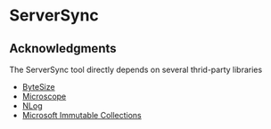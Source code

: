 ServerSync
==========

Acknowledgments
---------------

The ServerSync tool directly depends on several thrid-party libraries

- [ByteSize](https://github.com/omar/ByteSize)
- [Microscope](http://github.com/clotheshorse/microscope)
- [NLog](https://github.com/NLog)
- [Microsoft Immutable Collections](http://blogs.msdn.com/b/bclteam/p/immutable.aspx)



